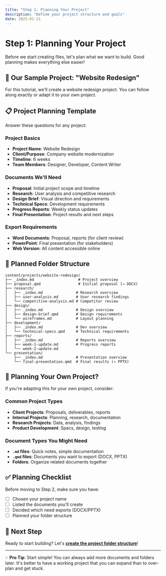 ```yaml
---
title: "Step 1: Planning Your Project"
description: "Define your project structure and goals"
date: 2025-01-21
---
```


# Step 1: Planning Your Project

Before we start creating files, let's plan what we want to build. Good planning makes everything else easier!

## 🎯 Our Sample Project: "Website Redesign"

For this tutorial, we'll create a website redesign project. You can follow along exactly or adapt it to your own project.

## 📋 Project Planning Template

Answer these questions for any project:

### Project Basics
- **Project Name**: Website Redesign  
- **Client/Purpose**: Company website modernization
- **Timeline**: 6 weeks
- **Team Members**: Designer, Developer, Content Writer

### Documents We'll Need
- **Proposal**: Initial project scope and timeline
- **Research**: User analysis and competitive research  
- **Design Brief**: Visual direction and requirements
- **Technical Specs**: Development requirements
- **Progress Reports**: Weekly status updates
- **Final Presentation**: Project results and next steps

### Export Requirements
- **Word Documents**: Proposal, reports (for client review)
- **PowerPoint**: Final presentation (for stakeholders)
- **Web Version**: All content accessible online

## 📁 Planned Folder Structure

```
content/projects/website-redesign/
├── _index.md                    # Project overview
├── proposal.qmd                 # Initial proposal (→ DOCX)
├── research/
│   ├── _index.md               # Research overview
│   ├── user-analysis.md        # User research findings
│   └── competitive-analysis.md # Competitor review
├── design/
│   ├── _index.md               # Design overview
│   ├── design-brief.qmd        # Design requirements
│   └── wireframes.md           # Layout planning
├── development/
│   ├── _index.md               # Dev overview
│   └── technical-specs.qmd     # Technical requirements
├── reports/
│   ├── _index.md               # Reports overview
│   ├── week-1-update.md        # Progress reports
│   └── week-2-update.md
└── presentation/
    ├── _index.md               # Presentation overview
    └── final-presentation.qmd  # Final results (→ PPTX)
```

## 🤔 Planning Your Own Project?

If you're adapting this for your own project, consider:

### Common Project Types
- **Client Projects**: Proposals, deliverables, reports
- **Internal Projects**: Planning, research, documentation
- **Research Projects**: Data, analysis, findings
- **Product Development**: Specs, design, testing

### Document Types You Might Need
- **`.md` files**: Quick notes, simple documentation
- **`.qmd` files**: Documents you want to export (DOCX, PPTX)
- **Folders**: Organize related documents together

## ✅ Planning Checklist

Before moving to Step 2, make sure you have:
- [ ] Chosen your project name
- [ ] Listed the documents you'll create
- [ ] Decided which need exports (DOCX/PPTX)
- [ ] Planned your folder structure

## 🚀 Next Step

Ready to start building? Let's **[create the project folder structure](./02-creating-folder/)**!

---

💡 **Pro Tip**: Start simple! You can always add more documents and folders later. It's better to have a working project that you can expand than to over-plan and get stuck.